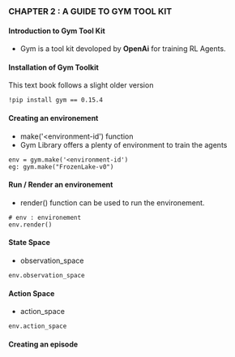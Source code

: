 ### CHAPTER 2 : A GUIDE TO GYM TOOL KIT

#### Introduction to Gym Tool Kit 
- Gym is a tool kit devoloped by **OpenAi** for training RL Agents.

#### Installation of Gym Toolkit 
This text book follows a slight older version
```
!pip install gym == 0.15.4
```

#### Creating an environement 
- make('<environment-id') function 
- Gym Library offers a plenty of environment to train the agents
```
env = gym.make('<environment-id')
eg: gym.make("FrozenLake-v0")
```

#### Run / Render an environement 
- render() function can be used to run the environement.
```
# env : environement
env.render() 
```

#### State Space 
- observation_space
```
env.observation_space
```

#### Action Space 
- action_space
```
env.action_space
```

#### Creating an episode 
